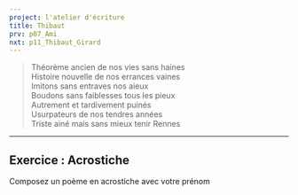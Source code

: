 ```yaml
---
project: l'atelier d'écriture
title: Thibaut
prv: p07_Ami
nxt: p11_Thibaut_Girard
---
```


>Théorème ancien de nos vies sans haines  
>Histoire nouvelle de nos errances vaines  
>Imitons sans entraves nos aieux  
>Boudons sans faiblesses tous les pieux  
>Autrement et tardivement puinés  
>Usurpateurs de nos tendres années  
>Triste ainé mais sans mieux tenir Rennes

---
## Exercice : Acrostiche
Composez un poème en acrostiche avec votre prénom
